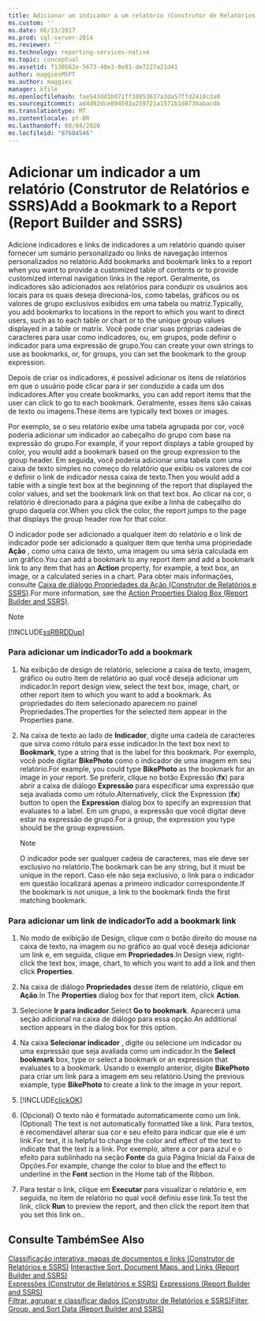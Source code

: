 ```yaml
---
title: Adicionar um indicador a um relatório (Construtor de Relatórios e SSRS) | Microsoft Docs
ms.custom: ''
ms.date: 06/13/2017
ms.prod: sql-server-2014
ms.reviewer: ''
ms.technology: reporting-services-native
ms.topic: conceptual
ms.assetid: f130562e-5673-40e3-8e01-de7227a21d41
author: maggiesMSFT
ms.author: maggies
manager: kfile
ms.openlocfilehash: fae543dd1b071ff38853637a3da57ffd2410c3a0
ms.sourcegitcommit: ad4d92dce894592a259721a1571b1d8736abacdb
ms.translationtype: MT
ms.contentlocale: pt-BR
ms.lasthandoff: 08/04/2020
ms.locfileid: "87684546"
---
```

# <a name="add-a-bookmark-to-a-report-report-builder-and-ssrs"></a><span data-ttu-id="d02e6-102">Adicionar um indicador a um relatório (Construtor de Relatórios e SSRS)</span><span class="sxs-lookup"><span data-stu-id="d02e6-102">Add a Bookmark to a Report (Report Builder and SSRS)</span></span>
  <span data-ttu-id="d02e6-103">Adicione indicadores e links de indicadores a um relatório quando quiser fornecer um sumário personalizado ou links de navegação internos personalizados no relatório.</span><span class="sxs-lookup"><span data-stu-id="d02e6-103">Add bookmarks and bookmark links to a report when you want to provide a customized table of contents or to provide customized internal navigation links in the report.</span></span> <span data-ttu-id="d02e6-104">Geralmente, os indicadores são adicionados aos relatórios para conduzir os usuários aos locais para os quais deseja direcioná-los, como tabelas, gráficos ou os valores de grupo exclusivos exibidos em uma tabela ou matriz.</span><span class="sxs-lookup"><span data-stu-id="d02e6-104">Typically, you add bookmarks to locations in the report to which you want to direct users, such as to each table or chart or to the unique group values displayed in a table or matrix.</span></span> <span data-ttu-id="d02e6-105">Você pode criar suas próprias cadeias de caracteres para usar como indicadores, ou, em grupos, pode definir o indicador para uma expressão de grupo.</span><span class="sxs-lookup"><span data-stu-id="d02e6-105">You can create your own strings to use as bookmarks, or, for groups, you can set the bookmark to the group expression.</span></span>  
  
 <span data-ttu-id="d02e6-106">Depois de criar os indicadores, é possível adicionar os itens de relatórios em que o usuário pode clicar para ir ser conduzido a cada um dos indicadores.</span><span class="sxs-lookup"><span data-stu-id="d02e6-106">After you create bookmarks, you can add report items that the user can click to go to each bookmark.</span></span> <span data-ttu-id="d02e6-107">Geralmente, esses itens são caixas de texto ou imagens.</span><span class="sxs-lookup"><span data-stu-id="d02e6-107">These items are typically text boxes or images.</span></span>  
  
 <span data-ttu-id="d02e6-108">Por exemplo, se o seu relatório exibe uma tabela agrupada por cor, você poderia adicionar um indicador ao cabeçalho do grupo com base na expressão do grupo.</span><span class="sxs-lookup"><span data-stu-id="d02e6-108">For example, if your report displays a table grouped by color, you would add a bookmark based on the group expression to the group header.</span></span> <span data-ttu-id="d02e6-109">Em seguida, você poderia adicionar uma tabela com uma caixa de texto simples no começo do relatório que exibiu os valores de cor e definir o link de indicador nessa caixa de texto.</span><span class="sxs-lookup"><span data-stu-id="d02e6-109">Then you would add a table with a single text box at the beginning of the report that displayed the color values, and set the bookmark link on that text box.</span></span> <span data-ttu-id="d02e6-110">Ao clicar na cor, o relatório é direcionado para a página que exibe a linha de cabeçalho do grupo daquela cor.</span><span class="sxs-lookup"><span data-stu-id="d02e6-110">When you click the color, the report jumps to the page that displays the group header row for that color.</span></span>  
  
 <span data-ttu-id="d02e6-111">O indicador pode ser adicionado a qualquer item do relatório e o link de indicador pode ser adicionado a qualquer item que tenha uma propriedade **Ação** , como uma caixa de texto, uma imagem ou uma séria calculada em um gráfico.</span><span class="sxs-lookup"><span data-stu-id="d02e6-111">You can add a bookmark to any report item and add a bookmark link to any item that has an **Action** property, for example, a text box, an image, or a calculated series in a chart.</span></span> <span data-ttu-id="d02e6-112">Para obter mais informações, consulte [Caixa de diálogo Propriedades da Ação &#40;Construtor de Relatórios e SSRS&#41;](../action-properties-dialog-box-report-builder-and-ssrs.md).</span><span class="sxs-lookup"><span data-stu-id="d02e6-112">For more information, see the [Action Properties Dialog Box &#40;Report Builder and SSRS&#41;](../action-properties-dialog-box-report-builder-and-ssrs.md).</span></span>  
  
> [!NOTE]  
>  [!INCLUDE[ssRBRDDup](../../includes/ssrbrddup-md.md)]  
  
### <a name="to-add-a-bookmark"></a><span data-ttu-id="d02e6-113">Para adicionar um indicador</span><span class="sxs-lookup"><span data-stu-id="d02e6-113">To add a bookmark</span></span>  
  
1.  <span data-ttu-id="d02e6-114">Na exibição de design de relatório, selecione a caixa de texto, imagem, gráfico ou outro item de relatório ao qual você deseja adicionar um indicador.</span><span class="sxs-lookup"><span data-stu-id="d02e6-114">In report design view, select the text box, image, chart, or other report item to which you want to add a bookmark.</span></span> <span data-ttu-id="d02e6-115">As propriedades do item selecionado aparecem no painel Propriedades.</span><span class="sxs-lookup"><span data-stu-id="d02e6-115">The properties for the selected item appear in the Properties pane.</span></span>  
  
2.  <span data-ttu-id="d02e6-116">Na caixa de texto ao lado de **Indicador**, digite uma cadeia de caracteres que sirva como rótulo para esse indicador.</span><span class="sxs-lookup"><span data-stu-id="d02e6-116">In the text box next to **Bookmark**, type a string that is the label for this bookmark.</span></span> <span data-ttu-id="d02e6-117">Por exemplo, você pode digitar **BikePhoto** como o indicador de uma imagem em seu relatório.</span><span class="sxs-lookup"><span data-stu-id="d02e6-117">For example, you could type **BikePhoto** as the bookmark for an image in your report.</span></span> <span data-ttu-id="d02e6-118">Se preferir, clique no botão Expressão (**fx**) para abrir a caixa de diálogo **Expressão** para especificar uma expressão que seja avaliada como um rótulo.</span><span class="sxs-lookup"><span data-stu-id="d02e6-118">Alternatively, click the Expression (**fx**) button to open the **Expression** dialog box to specify an expression that evaluates to a label.</span></span> <span data-ttu-id="d02e6-119">Em um grupo, a expressão que você digitar deve estar na expressão de grupo.</span><span class="sxs-lookup"><span data-stu-id="d02e6-119">For a group, the expression you type should be the group expression.</span></span>  
  
    > [!NOTE]  
    >  <span data-ttu-id="d02e6-120">O indicador pode ser qualquer cadeia de caracteres, mas ele deve ser exclusivo no relatório.</span><span class="sxs-lookup"><span data-stu-id="d02e6-120">The bookmark can be any string, but it must be unique in the report.</span></span> <span data-ttu-id="d02e6-121">Caso ele não seja exclusivo, o link para o indicador em questão localizará apenas a primeiro indicador correspondente.</span><span class="sxs-lookup"><span data-stu-id="d02e6-121">If the bookmark is not unique, a link to the bookmark finds the first matching bookmark.</span></span>  
  
### <a name="to-add-a-bookmark-link"></a><span data-ttu-id="d02e6-122">Para adicionar um link de indicador</span><span class="sxs-lookup"><span data-stu-id="d02e6-122">To add a bookmark link</span></span>  
  
1.  <span data-ttu-id="d02e6-123">No modo de exibição de Design, clique com o botão direito do mouse na caixa de texto, na imagem ou no gráfico ao qual você deseja adicionar um link e, em seguida, clique em **Propriedades**.</span><span class="sxs-lookup"><span data-stu-id="d02e6-123">In Design view, right-click the text box, image, chart, to which you want to add a link and then click **Properties**.</span></span>  
  
2.  <span data-ttu-id="d02e6-124">Na caixa de diálogo **Propriedades** desse item de relatório, clique em **Ação**.</span><span class="sxs-lookup"><span data-stu-id="d02e6-124">In The **Properties** dialog box for that report item, click **Action**.</span></span>  
  
3.  <span data-ttu-id="d02e6-125">Selecione **Ir para indicador**.</span><span class="sxs-lookup"><span data-stu-id="d02e6-125">Select **Go to bookmark**.</span></span> <span data-ttu-id="d02e6-126">Aparecerá uma seção adicional na caixa de diálogo para essa opção.</span><span class="sxs-lookup"><span data-stu-id="d02e6-126">An additional section appears in the dialog box for this option.</span></span>  
  
4.  <span data-ttu-id="d02e6-127">Na caixa **Selecionar indicador** , digite ou selecione um indicador ou uma expressão que seja avaliada como um indicador.</span><span class="sxs-lookup"><span data-stu-id="d02e6-127">In the **Select bookmark** box, type or select a bookmark or an expression that evaluates to a bookmark.</span></span> <span data-ttu-id="d02e6-128">Usando o exemplo anterior, digite **BikePhoto** para criar um link para a imagem em seu relatório.</span><span class="sxs-lookup"><span data-stu-id="d02e6-128">Using the previous example, type **BikePhoto** to create a link to the image in your report.</span></span>  
  
5.  [!INCLUDE[clickOK](../../includes/clickok-md.md)]  
  
6.  <span data-ttu-id="d02e6-129">(Opcional) O texto não é formatado automaticamente como um link.</span><span class="sxs-lookup"><span data-stu-id="d02e6-129">(Optional) The text is not automatically formatted like a link.</span></span> <span data-ttu-id="d02e6-130">Para textos, é recomendável alterar sua cor e seu efeito para indicar que ele é um link.</span><span class="sxs-lookup"><span data-stu-id="d02e6-130">For text, it is helpful to change the color and effect of the text to indicate that the text is a link.</span></span> <span data-ttu-id="d02e6-131">Por exemplo, altere a cor para azul e o efeito para sublinhado na seção **Fonte** da guia Página Inicial da Faixa de Opções.</span><span class="sxs-lookup"><span data-stu-id="d02e6-131">For example, change the color to blue and the effect to underline in the **Font** section in the Home tab of the Ribbon.</span></span>  
  
7.  <span data-ttu-id="d02e6-132">Para testar o link, clique em **Executar** para visualizar o relatório e, em seguida, no item de relatório no qual você definiu esse link.</span><span class="sxs-lookup"><span data-stu-id="d02e6-132">To test the link, click **Run** to preview the report, and then click the report item that you set this link on..</span></span>  
  
## <a name="see-also"></a><span data-ttu-id="d02e6-133">Consulte Também</span><span class="sxs-lookup"><span data-stu-id="d02e6-133">See Also</span></span>  
 <span data-ttu-id="d02e6-134">[Classificação interativa, mapas de documentos e links &#40;Construtor de Relatórios e SSRS&#41;](interactive-sort-document-maps-and-links-report-builder-and-ssrs.md) </span><span class="sxs-lookup"><span data-stu-id="d02e6-134">[Interactive Sort, Document Maps, and Links &#40;Report Builder and SSRS&#41;](interactive-sort-document-maps-and-links-report-builder-and-ssrs.md) </span></span>  
 <span data-ttu-id="d02e6-135">[Expressões &#40;Construtor de Relatórios e SSRS&#41;](expressions-report-builder-and-ssrs.md) </span><span class="sxs-lookup"><span data-stu-id="d02e6-135">[Expressions &#40;Report Builder and SSRS&#41;](expressions-report-builder-and-ssrs.md) </span></span>  
 [<span data-ttu-id="d02e6-136">Filtrar, agrupar e classificar dados &#40;Construtor de Relatórios e SSRS&#41;</span><span class="sxs-lookup"><span data-stu-id="d02e6-136">Filter, Group, and Sort Data &#40;Report Builder and SSRS&#41;</span></span>](filter-group-and-sort-data-report-builder-and-ssrs.md)  
  
  
